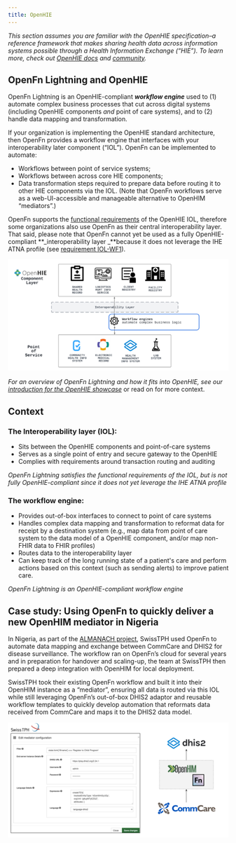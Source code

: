 ```yaml
---
title: OpenHIE 
---
```


_This section assumes you are familiar with the OpenHIE specification–a reference framework that makes sharing health data across information systems possible through a Health Information Exchange (“HIE”). To learn more, check out [OpenHIE docs](https://guides.ohie.org/arch-spec/) and [community](https://ohie.org/)._

## OpenFn Lightning and OpenHIE

OpenFn Lightning is an OpenHIE-compliant **_workflow engine_** used to (1) automate complex business processes that cut across digital systems (including OpenHIE components _and_ point of care systems), and to (2) handle data mapping and transformation. 

If your organization is implementing the OpenHIE standard architecture, then OpenFn provides a workflow engine that interfaces with your interoperability later component (“IOL”). OpenFn can be implemented to automate: 

* Workflows between point of service systems; 
* Workflows between across core HIE components; 
* Data transformation steps required to prepare data before routing it to other HIE components via the IOL. (Note that OpenFn workflows serve as a web-UI-accessible and manageable alternative to OpenHIM “mediators”.)

OpenFn supports the [functional requirements](https://guides.ohie.org/arch-spec/openhie-component-specifications-1/openhie-interoperability-layer-iol#openhie-iol-functional-requirements) of the OpenHIE IOL, therefore some organizations also use OpenFn as their central interoperability layer. That said, please note that OpenFn cannot yet be used as a fully OpenHIE-compliant **_interoperability layer _**because it does not leverage the IHE ATNA profile (see [requirement IOL-WF1](https://guides.ohie.org/arch-spec/openhie-component-specifications-1/openhie-interoperability-layer-iol#openhie-iol-workflow-requirements)).

![openhie_architecture](/img/openhie_architecture.png)

_For an overview of OpenFn Lightning and how it fits into OpenHIE, see our [introduction for the OpenHIE showcase](https://www.youtube.com/watch?v=PTRRZBYtqyc)_ or read on for more context. 


## Context 

### The Interoperability layer (IOL):

* Sits between the OpenHIE components and point-of-care systems
* Serves as a single point of entry and secure gateway to the OpenHIE
* Complies with requirements around transaction routing and auditing

_OpenFn Lightning satisfies the functional requirements of the IOL, but is not fully OpenHIE-compliant since it does not yet leverage the IHE ATNA profile_

### The workflow engine: 

* Provides out-of-box interfaces to connect to point of care systems
* Handles complex data mapping and transformation to reformat data for receipt by a destination system (e.g., map data from point of care system to the data model of a OpenHIE component, and/or map non-FHIR data to FHIR profiles)
* Routes data to the interoperability layer 
* Can keep track of the long running state of a patient's care and perform actions based on this context (such as sending alerts) to improve patient care.

_OpenFn Lightning is an OpenHIE-compliant workflow engine_

## Case study: Using OpenFn to quickly deliver a new OpenHIM mediator in Nigeria

In Nigeria, as part of the [ALMANACH project](https://articles.nigeriahealthwatch.com/almanach-revolutionising-the-management-of-childhood-illnesses-in-adamawa-state/), SwissTPH used OpenFn to automate data mapping and exchange between CommCare and DHIS2 for disease surveillance. The workflow ran on OpenFn’s cloud for several years and in preparation for handover and scaling-up, the team at SwissTPH then prepared a deep integration with OpenHIM for local deployment.

SwissTPH took their existing OpenFn workflow and built it into their OpenHIM instance as a “mediator”, ensuring all data is routed via this IOL while still leveraging OpenFn’s out-of-box DHIS2 adaptor and reusable workflow templates to quickly develop automation that reformats data received from CommCare and maps it to the DHIS2 data model.

![swisstph](/img/swisstph.png)